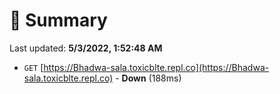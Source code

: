 # 📖 Summary
Last updated: **5/3/2022, 1:52:48 AM**

- `GET` [https://Bhadwa-sala.toxicblte.repl.co](https://Bhadwa-sala.toxicblte.repl.co) - **Down** (188ms)
